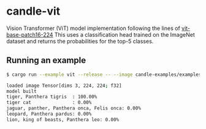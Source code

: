 # candle-vit

Vision Transformer (ViT) model implementation following the lines of
[vit-base-patch16-224](https://huggingface.co/google/vit-base-patch16-224)
This uses a classification head trained on the ImageNet dataset and returns the
probabilities for the top-5 classes.

## Running an example

```bash
$ cargo run --example vit --release -- --image candle-examples/examples/yolo-v8/assets/bike.jpg

loaded image Tensor[dims 3, 224, 224; f32]
model built
tiger, Panthera tigris  : 100.00%
tiger cat               : 0.00%
jaguar, panther, Panthera onca, Felis onca: 0.00%
leopard, Panthera pardus: 0.00%
lion, king of beasts, Panthera leo: 0.00%
```
